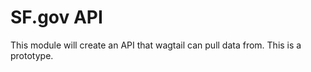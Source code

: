 # SF.gov API

This module will create an API that wagtail can pull data from. This is a prototype.


